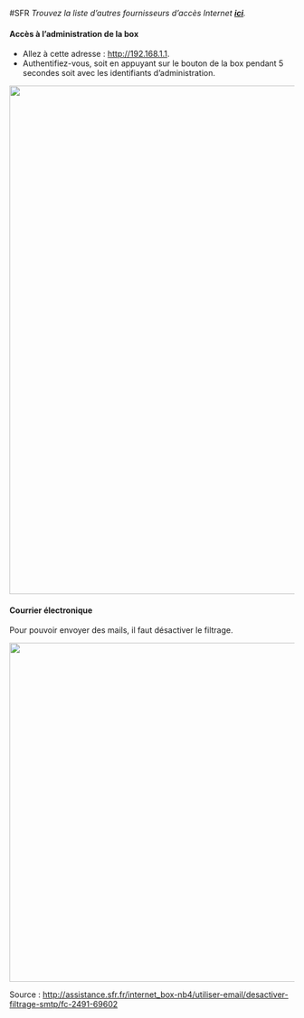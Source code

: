 #SFR
*Trouvez la liste d’autres fournisseurs d’accès Internet **[ici](/isp_fr)**.*
#### Accès à l’administration de la box
* Allez à cette adresse : http://192.168.1.1.
* Authentifiez-vous, soit en appuyant sur le bouton de la box pendant 5 secondes soit avec les identifiants d’administration.

<img src="https://yunohost.org/images/sfr-authentification.png" width=900>

#### Courrier électronique
Pour pouvoir envoyer des mails, il faut désactiver le filtrage.

<img src="https://yunohost.org/images/sfr-filtrage.png" width=600>

Source : http://assistance.sfr.fr/internet_box-nb4/utiliser-email/desactiver-filtrage-smtp/fc-2491-69602
